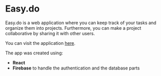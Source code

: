 # Easy.do

Easy.do is a web application where you can keep track of your tasks and organize them into projects. Furthermore, you can make a project collaborative by sharing it with other users.

You can visit the application [here](https://easy-do-app.web.app).

The app was created using:
- **React**
- **Firebase** to handle the authentication and the database parts
